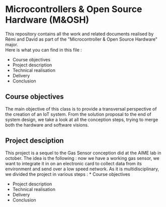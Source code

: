 # Microcontrollers & Open Source Hardware (M&OSH)
This repository contains all the work and related documents realised by Rémi and David as part of the "Microcontroller & Open Source Hardware" major.  
Here is what you can find in this file :
* Course objectives
* Project description
* Technical realisation
* Delivery
* Conclusion

## Course objectives
The main objective of this class is to provide a transversal perspective of the creation of an IoT system. From the solution proposal to the end of system design, we take a look at all the conception steps, trying to merge both the hardware and software visions.

## Project desciption
This project is a sequel to the Gas Sensor conception did at the AIME lab in october. The idea is the following : now we have a working gas sensor, we want to integrate it in on an electronic card to collect data from its environment and send over a low speed network. As it is multidisciplinary, we divided the project in various steps : * Course objectives
* Project description
* Technical realisation
* Delivery
* Conclusion 
